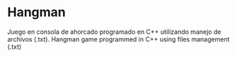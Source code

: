# Hangman
Juego en consola de ahorcado programado en C++ utilizando manejo de archivos (.txt). Hangman game programmed in C++ using files management (.txt) 
